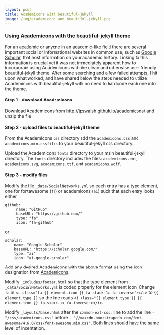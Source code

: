 ```yaml
---
layout: post
title: Academicons with beautiful-jekyll
image: /img/academicons_and_beautiful-jekyll.png
---
```


### Using [Academicons](http://jpswalsh.github.io/academicons/) with the [beautiful-jekyll](https://github.com/daattali/beautiful-jekyll) theme

For an academic or anyone in an academic-like field there are several important social or informational websites in common use, such as [Google Scholar](scholar.google.com), that host information on your academic history. 
Linking to this information is crucial yet it was not immediately apparent how to incorporate using Academicons with the clean and otherwise user friendly beautiful-jekyll theme. 
After some searching and a few failed attempts, I hit upon what worked, and have shared below the steps needed to utilize Academicons with beautiful-jekyll with no need to hardcode each one into the theme.

#### Step 1 - download Academicons
Download Academicons from http://jpswalsh.github.io/academicons/ and unzip the file

#### Step 2 - upload files to beautiful-jekyll theme
From the Academicons `css` directory add the `academicons.css` and `academicons.min.cssfiles` to your beautiful-jekyll css directory.
	
Upload the Academicons `fonts` directory to your main beautiful-jekyll directory. The `fonts` directory includes the files: `academicons.eot`, `academicons.svg`, `academicons.ttf`, and `academicons.woff`.

#### Step 3 - modify files
Modify the file `_data/SocialNetworks.yml` so each entry has a type element, one for fontawesome (`fa`) or academicons (`ai`) such that each entry looks either
```
github:
     name: "GitHub"
     baseURL: "https://github.com/"
     type: "fa"
     icon: "fa-github"
```
or
```
scholar:
    name: "Google Scholar"
    baseURL: "https://scholar.google.com/"
    type: "ai"
    icon: "ai-google-scholar"
```
Add any desired Academicons with the above format using the icon designation from [Academicons](https://jpswalsh.github.io/academicons/).

Modify `_includes/footer.html` so that the type element from `_data/SocialNetworks.yml` is coded properly for the element icon.
Change `fa` in `<i class="fa {{ element.icon }} fa-stack-1x fa-inverse"></i>` to `{{ element.type }}` so the line reads `<i class="{{ element.type }} {{ element.icon }} fa-stack-1x fa-inverse"></i>`.

Modify `_layouts/base.html` after the `common-ext-css:` line to	add the line `- "/css/academicons.css"` before `- "//maxcdn.bootstrapcdn.com/font-awesome/4.6.0/css/font-awesome.min.css"`. Both lines should have the same level of indentation.
